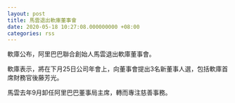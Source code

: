 ```yaml
---
layout: post
title: 馬雲退出軟庫董事會
date: 2020-05-18 10:27:08.000000000 +08:00
categories: rss
---
```


軟庫公布，阿里巴巴聯合創始人馬雲退出軟庫董事會。

軟庫表示，將在下月25日公司年會上，向董事會提出3名新董事人選，包括軟庫首席財務官後藤芳光。 

馬雲去年9月卸任阿里巴巴董事局主席，轉而專注慈善事務。
